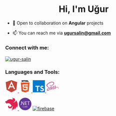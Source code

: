 <h1 align="center">Hi, I'm Uğur</h1>

- 💬 Open to collaboration on **Angular** projects

- 📫 You can reach me via **ugursalin@gmail.com**

<h3 align="left">Connect with me:</h3>
<p align="left">

<a href="https://www.linkedin.com/in/ugursalin/" target="blank"><img align="center" src="https://raw.githubusercontent.com/rahuldkjain/github-profile-readme-generator/master/src/images/icons/Social/linked-in-alt.svg" alt="ugur-salin" height="30" width="40" /></a>
</p>

<h3 align="left">Languages and Tools:</h3>
<p align="left">
  <a href="https://angular.io/" target="_blank"> <img src="https://github.com/devicons/devicon/blob/master/icons/angularjs/angularjs-plain.svg" alt="angular" width="40" height="40"/> <a href="https://www.w3.org/html/" target="_blank"> <img src="https://raw.githubusercontent.com/devicons/devicon/master/icons/html5/html5-original-wordmark.svg" alt="html5" width="40" height="40"/> </a> <a href="https://developer.mozilla.org/en-US/docs/Web/JavaScript" target="_blank"> <a href="https://www.typescriptlang.org/" target="_blank"> <img src="https://raw.githubusercontent.com/devicons/devicon/master/icons/typescript/typescript-original.svg" alt="typescript" width="40" height="40"/> </a>
   <a href="https://sass-lang.com/" target="_blank"> <img src="https://github.com/devicons/devicon/blob/master/icons/sass/sass-original.svg" alt="typescript" width="40" height="40"/> </a>

<a href="https://nestjs.com/" target="_blank"> <img src="https://github.com/devicons/devicon/blob/master/icons/nestjs/nestjs-plain.svg" alt="nest" width="40" height="40"/> </a><a href="#" target="_blank"> <img src="https://github.com/devicons/devicon/blob/master/icons/dotnetcore/dotnetcore-original.svg" alt="net-core" width="40" height="40"/></a> <a href="https://firebase.google.com/" target="_blank"> <img src="https://www.vectorlogo.zone/logos/firebase/firebase-icon.svg" alt="firebase" width="40" height="40"/> </a>
    
</p>


